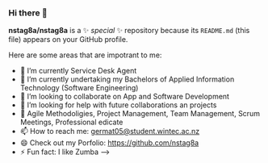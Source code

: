 ### Hi there 👋
**nstag8a/nstag8a** is a ✨ _special_ ✨ repository because its `README.md` (this file) appears on your GitHub profile.

Here are some areas that are impotrant to me:

- 🔭 I’m currently Service Desk Agent
- 🌱 I’m currently undertaking my Bachelors of Applied Information Technology (Software Engineering)
- 👯 I’m looking to collaborate on App and Software Development
- 🤔 I’m looking for help with future collaborations an projects
- 💬 Agile Methodoligies, Project Management, Team Management, Scrum Meetings, Professional edicate
- 📫 How to reach me: germat05@student.wintec.ac.nz
- 😄 Check out my Porfolio: https://github.com/nstag8a
- ⚡ Fun fact: I like Zumba
-->
